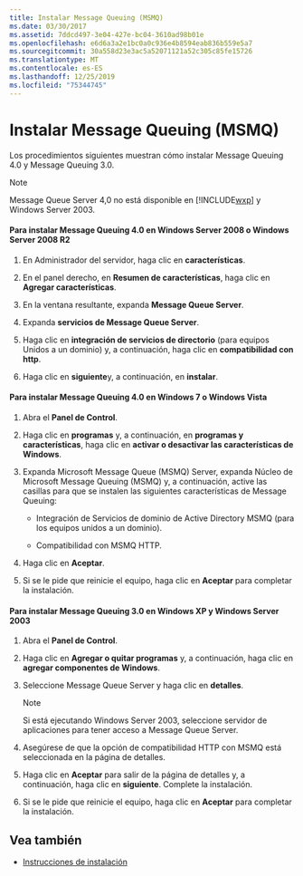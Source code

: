 ```yaml
---
title: Instalar Message Queuing (MSMQ)
ms.date: 03/30/2017
ms.assetid: 7ddcd497-3e04-427e-bc04-3610ad98b01e
ms.openlocfilehash: e6d6a3a2e1bc0a0c936e4b8594eab836b559e5a7
ms.sourcegitcommit: 30a558d23e3ac5a52071121a52c305c85fe15726
ms.translationtype: MT
ms.contentlocale: es-ES
ms.lasthandoff: 12/25/2019
ms.locfileid: "75344745"
---
```

# <a name="installing-message-queuing-msmq"></a>Instalar Message Queuing (MSMQ)
Los procedimientos siguientes muestran cómo instalar Message Queuing 4.0 y Message Queuing 3.0.  
  
> [!NOTE]
> Message Queue Server 4,0 no está disponible en [!INCLUDE[wxp](../../../../includes/wxp-md.md)] y Windows Server 2003.  
  
#### <a name="to-install-message-queuing-40-on-windows-server-2008-or-windows-server-2008-r2"></a>Para instalar Message Queuing 4.0 en Windows Server 2008 o Windows Server 2008 R2  
  
1. En Administrador del servidor, haga clic en **características**.  
  
2. En el panel derecho, en **Resumen de características**, haga clic en **Agregar características**.  
  
3. En la ventana resultante, expanda **Message Queue Server**.  
  
4. Expanda **servicios de Message Queue Server**.  
  
5. Haga clic en **integración de servicios de directorio** (para equipos Unidos a un dominio) y, a continuación, haga clic en **compatibilidad con http**.  
  
6. Haga clic en **siguiente**y, a continuación, en **instalar**.  
  
#### <a name="to-install-message-queuing-40-on-windows-7-or-windows-vista"></a>Para instalar Message Queuing 4.0 en Windows 7 o Windows Vista  
  
1. Abra el **Panel de Control**.  
  
2. Haga clic en **programas** y, a continuación, en **programas y características**, haga clic en **activar o desactivar las características de Windows**.  
  
3. Expanda Microsoft Message Queue (MSMQ) Server, expanda Núcleo de Microsoft Message Queuing (MSMQ) y, a continuación, active las casillas para que se instalen las siguientes características de Message Queuing:  
  
    - Integración de Servicios de dominio de Active Directory MSMQ (para los equipos unidos a un dominio).  
  
    - Compatibilidad con MSMQ HTTP.  
  
4. Haga clic en **Aceptar**.  
  
5. Si se le pide que reinicie el equipo, haga clic en **Aceptar** para completar la instalación.  
  
#### <a name="to-install-message-queuing-30-on-windows-xp-and-windows-server-2003"></a>Para instalar Message Queuing 3.0 en Windows XP y Windows Server 2003  
  
1. Abra el **Panel de Control**.  
  
2. Haga clic en **Agregar o quitar programas** y, a continuación, haga clic en **agregar componentes de Windows**.  
  
3. Seleccione Message Queue Server y haga clic en **detalles**.  
  
    > [!NOTE]
    > Si está ejecutando Windows Server 2003, seleccione servidor de aplicaciones para tener acceso a Message Queue Server.  
  
4. Asegúrese de que la opción de compatibilidad HTTP con MSMQ está seleccionada en la página de detalles.  
  
5. Haga clic en **Aceptar** para salir de la página de detalles y, a continuación, haga clic en **siguiente**. Complete la instalación.  
  
6. Si se le pide que reinicie el equipo, haga clic en **Aceptar** para completar la instalación.  
  
## <a name="see-also"></a>Vea también

- [Instrucciones de instalación](../../../../docs/framework/wcf/samples/set-up-instructions.md)
